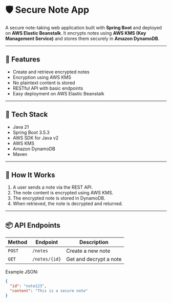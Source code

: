 # 🛡️ Secure Note App

A secure note-taking web application built with **Spring Boot** and deployed on **AWS Elastic Beanstalk**. It encrypts notes using **AWS KMS (Key Management Service)** and stores them securely in **Amazon DynamoDB**.

---

## 🔐 Features

- Create and retrieve encrypted notes
- Encryption using AWS KMS
- No plaintext content is stored
- RESTful API with basic endpoints
- Easy deployment on AWS Elastic Beanstalk

---

## 🧰 Tech Stack

- Java 21
- Spring Boot 3.5.3
- AWS SDK for Java v2
- AWS KMS
- Amazon DynamoDB
- Maven

---

## 🚀 How It Works

1. A user sends a note via the REST API.
2. The note content is encrypted using AWS KMS.
3. The encrypted note is stored in DynamoDB.
4. When retrieved, the note is decrypted and returned.

---

## 📦 API Endpoints

| Method | Endpoint     | Description             |
|--------|--------------|-------------------------|
| `POST` | `/notes`     | Create a new note       |
| `GET`  | `/notes/{id}`| Get and decrypt a note  |

Example JSON:
```json
{
  "id": "note123",
  "content": "This is a secure note"
}
